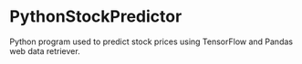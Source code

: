 # PythonStockPredictor
Python program used to predict stock prices using TensorFlow and Pandas web data retriever.
